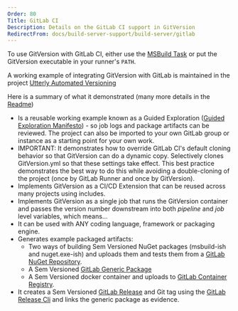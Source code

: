 ```yaml
---
Order: 80
Title: GitLab CI
Description: Details on the GitLab CI support in GitVersion
RedirectFrom: docs/build-server-support/build-server/gitlab
---
```


To use GitVersion with GitLab CI, either use the [MSBuild
Task](/docs/usage/msbuild) or put the GitVersion executable in your
runner's `PATH`.

A working example of integrating GitVersion with GitLab is maintained in the project [Utterly Automated Versioning][utterly-automated-versioning]

Here is a summary of what it demonstrated (many more details in the [Readme][readme])

* Is a reusable working example known as a Guided Exploration ([Guided Exploration Manifesto][guided-exploration-manifesto]) - so job logs and package artifacts can be reviewed. The project can also be imported to your own GitLab group or instance as a starting point for your own work.
* IMPORTANT: It demonstrates how to override GitLab CI's default cloning behavior so that GitVersion can do a dynamic copy. Selectively clones GitVersion.yml so that these settings take effect. This best practice demonstrates the best way to do this while avoiding a double-cloning of the project (once by GitLab Runner and once by GitVersion).
* Implements GitVersion as a CI/CD Extension that can be reused across many projects using includes.
* Implements GitVersion as a single job that runs the GitVersion container and passes the version number downstream into both _pipeline_ and _job_ level variables, which means...
* It can be used with ANY coding language, framework or packaging engine.
* Generates example packaged artifacts:
  * Two ways of building Sem Versioned NuGet packages (msbuild-ish and nuget.exe-ish) and uploads them and tests them from a [GitLab NuGet Repository][gitlab-nuget-repository].
  * A Sem Versioned [GitLab Generic Package][gitlab-generic-package]
  * A Sem Versioned docker container and uploads to [GitLab Container Registry][gitlab-container-registry].
* It creates a Sem Versioned [GitLab Release][gitlab-release-help] and Git tag using the [GitLab Release Cli][gitlab-release-cli] and links the generic package as evidence.

[gitlab-generic-package]: https://docs.gitlab.com/ee/user/packages/generic_packages/

[gitlab-nuget-repository]: https://docs.gitlab.com/ee/user/packages/nuget_repository/

[gitlab-release-cli]: https://gitlab.com/gitlab-org/release-cli/-/tree/master/docs

[gitlab-container-registry]: https://docs.gitlab.com/ee/user/packages/container_registry/

[guided-exploration-manifesto]: https://gitlab.com/guided-explorations/guided-exploration-concept/-/blob/master/README.md

[readme]: https://gitlab.com/guided-explorations/devops-patterns/utterly-automated-versioning/-/blob/develop/README.md

[utterly-automated-versioning]: https://gitlab.com/guided-explorations/devops-patterns/utterly-automated-versioning/

[gitlab-release-help]: https://docs.gitlab.com/ee/user/project/releases/
